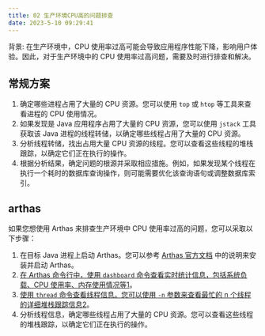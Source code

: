```yaml
---
title: 02 生产环境CPU高的问题排查
date: 2023-5-10 09:29:41
---
```




背景:  在生产环境中，CPU 使用率过高可能会导致应用程序性能下降，影响用户体验。因此，对于生产环境中的 CPU 使用率过高问题，需要及时进行排查和解决。



## 常规方案



1. 确定哪些进程占用了大量的 CPU 资源。您可以使用 `top` 或 `htop` 等工具来查看进程的 CPU 使用情况。
2. 如果发现是 Java 应用程序占用了大量的 CPU 资源，您可以使用 `jstack` 工具获取该 Java 进程的线程转储，以确定哪些线程占用了大量的 CPU 资源。
3. 分析线程转储，找出占用大量 CPU 资源的线程。您可以查看这些线程的堆栈跟踪，以确定它们正在执行的操作。
4. 根据分析结果，确定问题的根源并采取相应措施。例如，如果发现某个线程在执行一个耗时的数据库查询操作，则可能需要优化该查询语句或调整数据库索引。





## arthas

如果您想使用 Arthas 来排查生产环境中 CPU 使用率过高的问题，您可以采取以下步骤：

1. 在目标 Java 进程上启动 Arthas。您可以参考 [Arthas 官方文档](https://arthas.aliyun.com/doc/quick-start.html) 中的说明来安装并启动 Arthas。
2. [在 Arthas 命令行中，使用 `dashboard` 命令查看实时统计信息，包括系统负载、CPU 使用率、内存使用情况等](https://arthas.aliyun.com/en/doc/dashboard.html)[1](https://arthas.aliyun.com/en/doc/dashboard.html)。
3. [使用 `thread` 命令查看线程信息。您可以使用 `-n` 参数来查看最忙的 n 个线程的详细堆栈跟踪信息](https://arthas.aliyun.com/en/doc/thread.html)[2](https://arthas.aliyun.com/en/doc/thread.html)。
4. 分析线程信息，确定哪些线程占用了大量的 CPU 资源。您可以查看这些线程的堆栈跟踪，以确定它们正在执行的操作。
